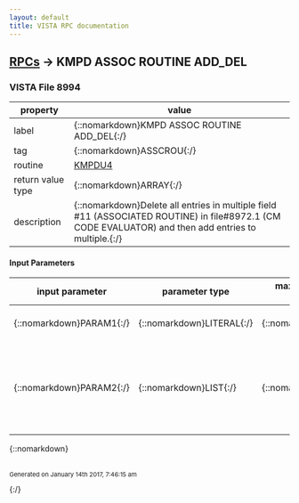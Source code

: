 ```yaml
---
layout: default
title: VISTA RPC documentation
---
```




## [RPCs](TableOfContent.md) &#8594; KMPD ASSOC ROUTINE ADD_DEL 



### VISTA File 8994 


 property | value 
--- | --- 
 label | {::nomarkdown}KMPD ASSOC ROUTINE ADD_DEL{:/}
 tag | {::nomarkdown}ASSCROU{:/}
 routine | [KMPDU4](http://code.osehra.org/dox/Routine_KMPDU4_source.html)
 return value type | {::nomarkdown}ARRAY{:/}
 description | {::nomarkdown}Delete all entries in multiple field #11 (ASSOCIATED ROUTINE) in file#8972.1 (CM CODE EVALUATOR) and then add entries to multiple.{:/}

#### Input Parameters

| input parameter | parameter type | maximum data length | required | description | 
| --- | --- | --- | --- | --- | 
| {::nomarkdown}PARAM1{:/} | {::nomarkdown}LITERAL{:/} | {::nomarkdown}60{:/} | {::nomarkdown}true{:/} | {::nomarkdown}Ien for file #8972.1 (CM CODE EVALUATOR).{:/} | 
| {::nomarkdown}PARAM2{:/} | {::nomarkdown}LIST{:/} | {::nomarkdown}60{:/} | {::nomarkdown}true{:/} | {::nomarkdown}Array containing routine names to be entered into field #11 (ASSOCIATEDROUTINE).         ARRAY(1)=\ROUTINE1\        ARRAY(2)=\ROUTINE2\        ARRAY(...)=\...\{:/} | 

{::nomarkdown} <br/><br/><p style="font-size: 11px">Generated on January 14th 2017, 7:46:15 am</p>{:/}